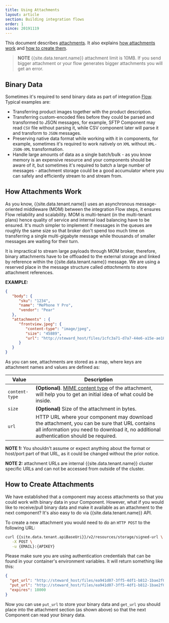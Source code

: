 ```yaml
---
title: Using Attachments
layout: article
section: Building integration flows
order: 1
since: 20191119
---
```


This document describes [attachments](#binary-data). It also explains
[how attachments work](#how-attachments-work) and [how to create them](#how-to-create-attachments).

> **NOTE** {{site.data.tenant.name}} attachment limit is 10MB. If you send bigger
> attachment or your flow generates bigger attachments you will get an error.

## Binary Data

Sometimes it's required to send binary data as part of integration
[Flow](/getting-started/integration-flow.html). Typical examples are:

-   Transferring product images together with the product description.
-   Transferring custom-encoded files before they could be parsed and transformed to JSON messages, for example, SFTP Component may read `CSV` file without parsing it, while CSV component later will parse it and transform to `JSON` messages.
-   Preserving native data format while working with it in components, for example, sometimes it's required to work natively on `XML` without `XML-JSON-XML` transformation.
-   Handle large amounts of data as a single batch/bulk - as you know memory is an expensive resource and your components should be aware of it, but sometimes it's required to batch a large number of messages - attachment storage could be a good accumulator where you can safely and efficiently stream to and stream from.


## How Attachments Work

As you know, {{site.data.tenant.name}} uses an asynchronous message-oriented
middleware (MOM) between the integration Flow steps, it ensures Flow reliability
and scalability. MOM is multi-tenant (in the multi-tenant plans) hence quality
of service and internal load balancing have to be ensured. It's much simpler to
implement if messages in the queues are roughly the same size so that broker don't
spend too much time on transferring a single multi-gigabyte message while thousands
of smaller messages are waiting for their turn.

It is impractical to stream large payloads through MOM broker, therefore,
binary attachments have to be offloaded to the external storage and linked by
reference within the {{site.data.tenant.name}} message. We are using a reserved
place in the message structure called *attachments* to store attachment references.

**EXAMPLE:**

```json
{
   "body": {
      "sku": "1234",
      "name": "MePhone Y Pro",
      "vendor": "Pear"
   },
   "attachments" : {
      "frontview.jpeg": {
         "content-type": "image/jpeg",
         "size": "45889",
         "url": "http://steward_host/files/1cfc3a71-d7a7-44e6-a15e-ae18860d537c"
      }
   }
}
```

As you can see, attachments are stored as a map, where keys are attachment names
and values are defined as:

| Value                             | Description                   |
|-------------------------------------|---------------------------------|
| `content-type` | **(Optional)**. [MIME content type](https://en.wikipedia.org/wiki/Media_type) of the attachment, will help you to get an initial idea of what could be inside. |
| `size`         | **(Optional)** Size of the attachment in bytes. |
| `url`          | HTTP URL where your component may download the attachment, you can be sure that URL contains all information you need to download it, no additional authentication should be required. |

**NOTE 1:** You shouldn't assume or expect anything about the format or host/port
part of that URL, as it could be changed without the prior notice.

**NOTE 2:** attachment URLs are internal {{site.data.tenant.name}} cluster specific
URLs and can not be accessed from outside of the cluster.

## How to Create Attachments

We have established that a component may access attachments so that you could
work with binary data in your Component. However, what if you would like to
receive/pull binary data and make it available as an attachment to the next component?
It's also easy to do via {{site.data.tenant.name}} API.

To create a new attachment you would need to do an `HTTP POST` to the following URL:

```sh
curl {{site.data.tenant.apiBaseUri}}/v2/resources/storage/signed-url \
   -X POST \
   -u {EMAIL}:{APIKEY}
```

Please make sure you are using authentication credentials that can be found in
your container's environment variables. It will return something like this:

```json
{
  "get_url": "http://steward_host/files/ea941d07-3ff5-4df1-b812-1bae2f0b9c36",
  "put_url": "http://steward_host/files/ea941d07-3ff5-4df1-b812-1bae2f0b9c36",
  "expires": 18000
}
```

Now you can use `put_url` to store your binary data and `get_url` you should
place into the attachment section (as shown above) so that the next Component
can read your binary data.
